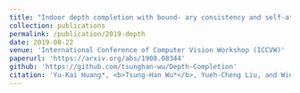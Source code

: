 ```yaml
---
title: "Indoor depth completion with bound- ary consistency and self-attention"
collection: publications
permalink: /publication/2019-depth
date: 2019-08-22
venue: 'International Conference of Computer Vision Workshop (ICCVW)'
paperurl: 'https://arxiv.org/abs/1908.08344'
github: 'https://github.com/tsunghan-wu/Depth-Completion'
citation: 'Yu-Kai Huang*, <b>Tsung-Han Wu*</b>, Yueh-Cheng Liu, and Winston H. Hsu. (<i>ICVW(RLQ) 2019</i>)'
---
```

